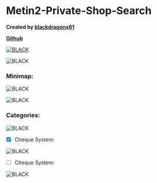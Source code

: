 # Metin2-Private-Shop-Search
**Created by [blackdragonx61](https://metin2.dev/board/profile/14335-mali61)**

**[Github](https://github.com/blackdragonx61)**

[![BLACK](https://img.youtube.com/vi/CqnUhei1t28/maxresdefault.jpg)](https://youtu.be/CqnUhei1t28)

![BLACK](https://media.giphy.com/media/amKAdI1ggpFrqrqbOo/giphy.gif)

### Minimap:

![BLACK](https://i.imgur.com/VaoN8L8.png)

![BLACK](https://media.giphy.com/media/KNoguJd5CxXONHRgOk/giphy.gif)

### Categories:

![BLACK](https://i.imgur.com/73IlozG.png)

- [x] Cheque System:

![BLACK](https://i.imgur.com/csMNFth.png)

- [ ] Cheque System:

![BLACK](https://i.imgur.com/vjSUUua.png)


